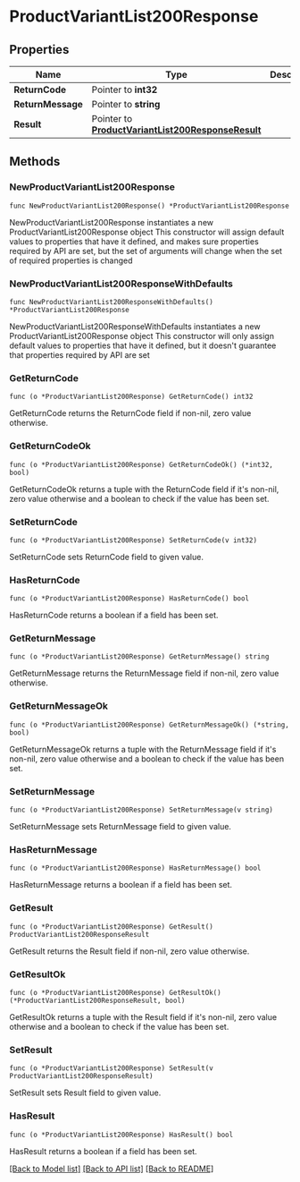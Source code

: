 # ProductVariantList200Response

## Properties

Name | Type | Description | Notes
------------ | ------------- | ------------- | -------------
**ReturnCode** | Pointer to **int32** |  | [optional] 
**ReturnMessage** | Pointer to **string** |  | [optional] 
**Result** | Pointer to [**ProductVariantList200ResponseResult**](ProductVariantList200ResponseResult.md) |  | [optional] 

## Methods

### NewProductVariantList200Response

`func NewProductVariantList200Response() *ProductVariantList200Response`

NewProductVariantList200Response instantiates a new ProductVariantList200Response object
This constructor will assign default values to properties that have it defined,
and makes sure properties required by API are set, but the set of arguments
will change when the set of required properties is changed

### NewProductVariantList200ResponseWithDefaults

`func NewProductVariantList200ResponseWithDefaults() *ProductVariantList200Response`

NewProductVariantList200ResponseWithDefaults instantiates a new ProductVariantList200Response object
This constructor will only assign default values to properties that have it defined,
but it doesn't guarantee that properties required by API are set

### GetReturnCode

`func (o *ProductVariantList200Response) GetReturnCode() int32`

GetReturnCode returns the ReturnCode field if non-nil, zero value otherwise.

### GetReturnCodeOk

`func (o *ProductVariantList200Response) GetReturnCodeOk() (*int32, bool)`

GetReturnCodeOk returns a tuple with the ReturnCode field if it's non-nil, zero value otherwise
and a boolean to check if the value has been set.

### SetReturnCode

`func (o *ProductVariantList200Response) SetReturnCode(v int32)`

SetReturnCode sets ReturnCode field to given value.

### HasReturnCode

`func (o *ProductVariantList200Response) HasReturnCode() bool`

HasReturnCode returns a boolean if a field has been set.

### GetReturnMessage

`func (o *ProductVariantList200Response) GetReturnMessage() string`

GetReturnMessage returns the ReturnMessage field if non-nil, zero value otherwise.

### GetReturnMessageOk

`func (o *ProductVariantList200Response) GetReturnMessageOk() (*string, bool)`

GetReturnMessageOk returns a tuple with the ReturnMessage field if it's non-nil, zero value otherwise
and a boolean to check if the value has been set.

### SetReturnMessage

`func (o *ProductVariantList200Response) SetReturnMessage(v string)`

SetReturnMessage sets ReturnMessage field to given value.

### HasReturnMessage

`func (o *ProductVariantList200Response) HasReturnMessage() bool`

HasReturnMessage returns a boolean if a field has been set.

### GetResult

`func (o *ProductVariantList200Response) GetResult() ProductVariantList200ResponseResult`

GetResult returns the Result field if non-nil, zero value otherwise.

### GetResultOk

`func (o *ProductVariantList200Response) GetResultOk() (*ProductVariantList200ResponseResult, bool)`

GetResultOk returns a tuple with the Result field if it's non-nil, zero value otherwise
and a boolean to check if the value has been set.

### SetResult

`func (o *ProductVariantList200Response) SetResult(v ProductVariantList200ResponseResult)`

SetResult sets Result field to given value.

### HasResult

`func (o *ProductVariantList200Response) HasResult() bool`

HasResult returns a boolean if a field has been set.


[[Back to Model list]](../README.md#documentation-for-models) [[Back to API list]](../README.md#documentation-for-api-endpoints) [[Back to README]](../README.md)


